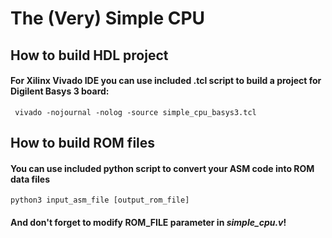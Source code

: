 # The (Very) Simple CPU

## How to build HDL project
#### For Xilinx Vivado IDE you can use included .tcl script to build a project for Digilent Basys 3 board:
     vivado -nojournal -nolog -source simple_cpu_basys3.tcl

## How to build ROM files
#### You can use included python script to convert your ASM code into ROM data files
	python3 input_asm_file [output_rom_file]
#### And don't forget to modify **ROM_FILE** parameter in *simple_cpu.v*!